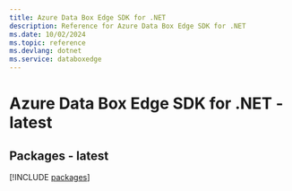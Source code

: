 ```yaml
---
title: Azure Data Box Edge SDK for .NET
description: Reference for Azure Data Box Edge SDK for .NET
ms.date: 10/02/2024
ms.topic: reference
ms.devlang: dotnet
ms.service: databoxedge
---
```

# Azure Data Box Edge SDK for .NET - latest
## Packages - latest
[!INCLUDE [packages](data-box-edge-index.md)]